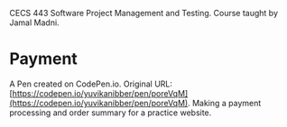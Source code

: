 CECS 443
Software Project Management and Testing.
Course taught by Jamal Madni. 


# Payment
A Pen created on CodePen.io. Original URL: [https://codepen.io/yuvikanibber/pen/poreVqM](https://codepen.io/yuvikanibber/pen/poreVqM).
Making a payment processing and order summary for a practice website. 
